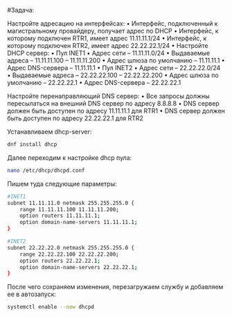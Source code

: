 #Задача: 

Настройте адресацию на интерфейсах:
•	Интерфейс, подключенный к магистральному провайдеру, получает адрес по DHCP
•	Интерфейс, к которому подключен RTR1, имеет адрес 11.11.11.1/24
•	Интерфейс, к которому подключен RTR2, имеет адрес 22.22.22.1/24
•	Настройте DHCP сервер:
•	Пул INET1
•	Адрес сети – 11.11.11.0/24
•	Выдаваемые адреса – 11.11.11.100 – 11.11.11.200
•	Адрес шлюза по умолчанию – 11.11.11.1
•	Адрес DNS-сервера – 11.11.11.1
•	Пул INET2
•	Адрес сети – 22.22.22.0/24
•	Выдаваемые адреса – 22.22.22.100 – 22.22.22.200
•	Адрес шлюза по умолчанию – 22.22.22.1
•	Адрес DNS-сервера – 22.22.22.1

Настройте перенаправляющий DNS сервер:
•	Все запросы должны пересылаться на внешний DNS сервер по адресу 8.8.8.8
•	DNS сервер должен быть доступен по адресу 11.11.11.1 для RTR1
•	DNS сервер должен быть доступен по адресу 22.22.22.1 для RTR2

Устанавливаем dhcp-server:

``` bash
dnf install dhcp
```

Далее переходим к настройке dhcp пула:

``` bash
nano /etc/dhcp/dhcpd.conf
```

Пишем туда следующие параметры:

``` bash
#INET1
subnet 11.11.11.0 netmask 255.255.255.0 {
    range 11.11.11.100 11.11.11.200;
    option routers 11.11.11.1;
    option domain-name-servers 11.11.11.1;
}

#INET2
subnet 22.22.22.0 netmask 255.255.255.0 {
    range 22.22.22.100 22.22.22.200;
    option routers 22.22.22.1;
    option domain-name-servers 22.22.22.1;
}
```

После чего сохраняем изменения, перезагружаем службу и добавляем ее в автозапуск:

``` bash
systemctl enable --now dhcpd
```
